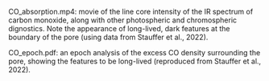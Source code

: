 CO_absorption.mp4: movie of the line core intensity of the IR spectrum of carbon monoxide, along with other photospheric and chromospheric dignostics. Note the appearance of long-lived, dark features at the boundary of the pore (using data from Stauffer et al., 2022).

CO_epoch.pdf: an epoch analysis of the excess CO density surrounding the pore, showing the features to be long-lived (reproduced from Stauffer et al., 2022).
